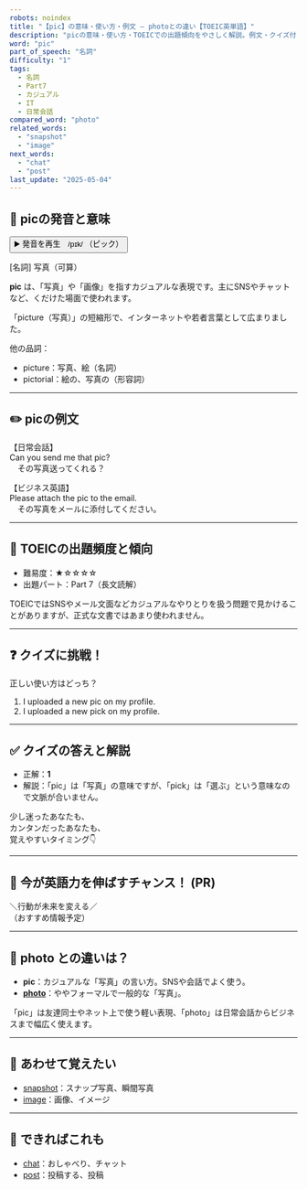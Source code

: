 ```yaml
---
robots: noindex
title: "【pic】の意味・使い方・例文 ― photoとの違い【TOEIC英単語】"
description: "picの意味・使い方・TOEICでの出題傾向をやさしく解説。例文・クイズ付きでphotoとの違いもわかりやすく学べます。"
word: "pic"
part_of_speech: "名詞"
difficulty: "1"
tags:
  - 名詞
  - Part7
  - カジュアル
  - IT
  - 日常会話
compared_word: "photo"
related_words:
  - "snapshot"
  - "image"
next_words:
  - "chat"
  - "post"
last_update: "2025-05-04"
---
```


## 🔰 picの発音と意味

<button class="play-audio" onclick="playTTS('pic')">
  <span class="play-audio-main">
    ▶️ 発音を再生　/pɪk/
  </span>
  <span class="play-audio-sub">
    （ピック）
  </span>
</button>

[名詞] 写真（可算）

**pic** は、「写真」や「画像」を指すカジュアルな表現です。主にSNSやチャットなど、くだけた場面で使われます。

「picture（写真）」の短縮形で、インターネットや若者言葉として広まりました。

他の品詞：  
- picture：写真、絵（名詞）
- pictorial：絵の、写真の（形容詞）

---

## ✏️ picの例文

【日常会話】  
Can you send me that pic?  
　その写真送ってくれる？

【ビジネス英語】  
Please attach the pic to the email.  
　その写真をメールに添付してください。

---

## 🎯 TOEICの出題頻度と傾向

- 難易度：★☆☆☆☆
- 出題パート：Part 7（長文読解）

TOEICではSNSやメール文面などカジュアルなやりとりを扱う問題で見かけることがありますが、正式な文書ではあまり使われません。

---

## ❓ クイズに挑戦！

正しい使い方はどっち？

1. I uploaded a new pic on my profile.  
2. I uploaded a new pick on my profile.

---

## ✅ クイズの答えと解説

- 正解：**1**
- 解説：「pic」は「写真」の意味ですが、「pick」は「選ぶ」という意味なので文脈が合いません。

少し迷ったあなたも、  
カンタンだったあなたも、  
覚えやすいタイミング👇️

---

## 🚀 今が英語力を伸ばすチャンス！ (PR)

<div class="info-center">
＼行動が未来を変える／<br>  
（おすすめ情報予定）
</div>

---

## 🤔  photo との違いは？

- **pic**：カジュアルな「写真」の言い方。SNSや会話でよく使う。
- **[photo](/photo)**：ややフォーマルで一般的な「写真」。

「pic」は友達同士やネット上で使う軽い表現、「photo」は日常会話からビジネスまで幅広く使えます。

---

## 🧩 あわせて覚えたい

- [snapshot](/snapshot)：スナップ写真、瞬間写真
- [image](/image)：画像、イメージ

---

## 📖 できればこれも

- [chat](/chat)：おしゃべり、チャット
- [post](/post)：投稿する、投稿

<!-- cvid: aid31_bid14 -->

